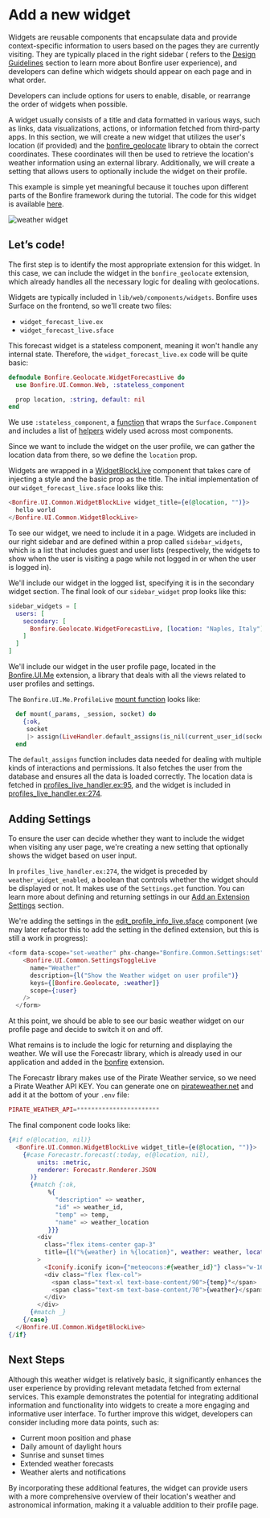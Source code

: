 # Add a new widget

Widgets are reusable components that encapsulate data and provide context-specific information to users based on the pages they are currently visiting. They are typically placed in the right sidebar ( refers to the [Design Guidelines](topics/design_guidelines.md) section to learn more about Bonfire user experience), and developers can define which widgets should appear on each page and in what order. 

Developers can include options for users to enable, disable, or rearrange the order of widgets when possible.

A widget usually consists of a title and data formatted in various ways, such as links, data visualizations, actions, or information fetched from third-party apps. In this section, we will create a new widget that utilizes the user's location (if provided) and the [bonfire_geolocate](https://github.com/bonfire-networks/bonfire_geolocate) library to obtain the correct coordinates. These coordinates will then be used to retrieve the location's weather information using an external library. Additionally, we will create a setting that allows users to optionally include the widget on their profile.

This example is simple yet meaningful because it touches upon different parts of the Bonfire framework during the tutorial. The code for this widget is available [here](https://github.com/bonfire-networks/bonfire_geolocate/tree/main/lib/web/components/widgets).

![weather widget](https://i.imgur.com/S6OaPGg.png)

## Let’s code!

The first step is to identify the most appropriate extension for this widget. In this case, we can include the widget in the `bonfire_geolocate` extension, which already handles all the necessary logic for dealing with geolocations.

Widgets are typically included in `lib/web/components/widgets`. Bonfire uses Surface on the frontend, so we'll create two files:

- `widget_forecast_live.ex`
- `widget_forecast_live.sface`

This forecast widget is a stateless component, meaning it won't handle any internal state. Therefore, the `widget_forecast_live.ex` code will be quite basic:

```elixir
defmodule Bonfire.Geolocate.WidgetForecastLive do
  use Bonfire.UI.Common.Web, :stateless_component

  prop location, :string, default: nil
end

```

We use `:stateless_component`, a [function](https://github.com/bonfire-networks/bonfire_ui_common/blob/main/lib/web.ex#L543) that wraps the `Surface.Component` and includes a list of [helpers](https://github.com/bonfire-networks/bonfire_ui_common/blob/main/lib/web.ex#L575) widely used across most components.

Since we want to include the widget on the user profile, we can gather the location data from there, so we define the `location` prop.

Widgets are wrapped in a [WidgetBlockLive](https://github.com/bonfire-networks/bonfire_ui_common/blob/main/lib/components/widgets/widget_block_live.ex) component that takes care of injecting a style and the basic prop as the title. The initial implementation of our `widget_forecast_live.sface` looks like this:

```elixir
<Bonfire.UI.Common.WidgetBlockLive widget_title={e(@location, "")}>
  hello world
</Bonfire.UI.Common.WidgetBlockLive>

```

To see our widget, we need to include it in a page. Widgets are included in our right sidebar and are defined within a prop called `sidebar_widgets`, which is a list that includes guest and user lists (respectively, the widgets to show when the user is visiting a page while not logged in or when the user is logged in).

We'll include our widget in the logged list, specifying it is in the secondary widget section. The final look of our `sidebar_widget` prop looks like this:

```elixir
sidebar_widgets = [
  users: [
    secondary: [
      Bonfire.Geolocate.WidgetForecastLive, [location: "Naples, Italy"]
    ]
  ]
]

```

We'll include our widget in the user profile page, located in the [Bonfire.UI.Me](https://github.com/bonfire-networks/bonfire_ui_me) extension, a library that deals with all the views related to user profiles and settings.

The `Bonfire.UI.Me.ProfileLive` [mount function](https://github.com/bonfire-networks/bonfire_ui_me/blob/main/lib/views/profile/profile_live.ex#L34) looks like:

```elixir
  def mount(_params, _session, socket) do
    {:ok,
     socket
     |> assign(LiveHandler.default_assigns(is_nil(current_user_id(socket.assigns))))}
  end

```

The `default_assigns` function includes data needed for dealing with multiple kinds of interactions and permissions. It also fetches the user from the database and ensures all the data is loaded correctly. The location data is fetched in [profiles_live_handler.ex:95](https://github.com/bonfire-networks/bonfire_ui_me/blob/main/lib/live_handlers/profiles_live_handler.ex#L95), and the widget is included in [profiles_live_handler.ex:274](https://github.com/bonfire-networks/bonfire_ui_me/blob/main/lib/live_handlers/profiles_live_handler.ex#L274).

## Adding Settings

To ensure the user can decide whether they want to include the widget when visiting any user page, we're creating a new setting that optionally shows the widget based on user input.

In `profiles_live_handler.ex:274`, the widget is preceded by `weather_widget_enabled`, a boolean that controls whether the widget should be displayed or not. It makes use of the `Settings.get` function. You can learn more about defining and returning settings in our [Add an Extension Settings](/building/add-an-extension-settings.md) section.

We're adding the settings in the [edit_profile_info_live.sface](https://github.com/bonfire-networks/bonfire_ui_me/blob/main/lib/components/settings/profile/edit_profile_info_live.sface#L99) component (we may later refactor this to add the setting in the defined extension, but this is still a work in progress):

```elixir
<form data-scope="set-weather" phx-change="Bonfire.Common.Settings:set">
    <Bonfire.UI.Common.SettingsToggleLive
      name="Weather"
      description={l("Show the Weather widget on user profile")}
      keys={[Bonfire.Geolocate, :weather]}
      scope={:user}
    />
  </form>

```

At this point, we should be able to see our basic weather widget on our profile page and decide to switch it on and off.

What remains is to include the logic for returning and displaying the weather. We will use the Forecastr library, which is already used in our application and added in the [bonfire](https://github.com/bonfire-networks/bonfire) extension.

The Forecastr library makes use of the Pirate Weather service, so we need a Pirate Weather API KEY. You can generate one on [pirateweather.net](http://pirateweather.net/) and add it at the bottom of your `.env` file:

```elixir
PIRATE_WEATHER_API=***********************

```

The final component code looks like:

```elixir
{#if e(@location, nil)}
  <Bonfire.UI.Common.WidgetBlockLive widget_title={e(@location, "")}>
    {#case Forecastr.forecast(:today, e(@location, nil),
        units: :metric,
        renderer: Forecastr.Renderer.JSON
      )}
      {#match {:ok,
           %{
             "description" => weather,
             "id" => weather_id,
             "temp" => temp,
             "name" => weather_location
           }}}
        <div
          class="flex items-center gap-3"
          title={l("%{weather} in %{location}", weather: weather, location: weather_location)}
        >
          <Iconify.iconify icon={"meteocons:#{weather_id}"} class="w-16 h-16" />
          <div class="flex flex-col">
            <span class="text-xl text-base-content/90">{temp}°</span>
            <span class="text-sm text-base-content/70">{weather}</span>
          </div>
        </div>
      {#match _}
    {/case}
  </Bonfire.UI.Common.WidgetBlockLive>
{/if}

```

## Next Steps
Although this weather widget is relatively basic, it significantly enhances the user experience by providing relevant metadata fetched from external services. This example demonstrates the potential for integrating additional information and functionality into widgets to create a more engaging and informative user interface.
To further improve this widget, developers can consider including more data points, such as:

- Current moon position and phase
- Daily amount of daylight hours
- Sunrise and sunset times
- Extended weather forecasts
- Weather alerts and notifications

By incorporating these additional features, the widget can provide users with a more comprehensive overview of their location's weather and astronomical information, making it a valuable addition to their profile page.